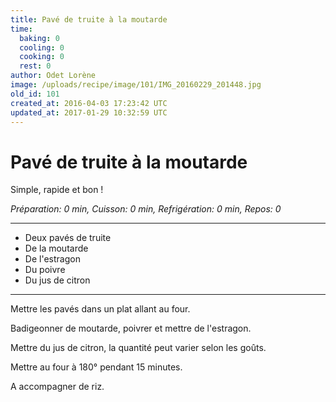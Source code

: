 ```yaml
---
title: Pavé de truite à la moutarde
time:
  baking: 0
  cooling: 0
  cooking: 0
  rest: 0
author: Odet Lorène
image: /uploads/recipe/image/101/IMG_20160229_201448.jpg
old_id: 101
created_at: 2016-04-03 17:23:42 UTC
updated_at: 2017-01-29 10:32:59 UTC
---
```


# Pavé de truite à la moutarde

Simple, rapide et bon !

_Préparation: 0 min, Cuisson: 0 min, Refrigération: 0 min, Repos: 0_

---

- Deux pavés de truite
- De la moutarde
- De l'estragon
- Du poivre
- Du jus de citron

---

Mettre les pavés dans un plat allant au four.

Badigeonner de moutarde, poivrer et mettre de l'estragon.

Mettre du jus de citron, la quantité peut varier selon les goûts.

Mettre au four à 180° pendant 15 minutes.

A accompagner de riz.
